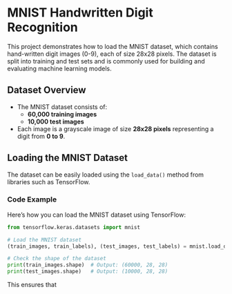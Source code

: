 # MNIST Handwritten Digit Recognition

This project demonstrates how to load the MNIST dataset, which contains hand-written digit images (0-9), each of size 28x28 pixels. The dataset is split into training and test sets and is commonly used for building and evaluating machine learning models.

## Dataset Overview

- The MNIST dataset consists of:
  - **60,000 training images**
  - **10,000 test images**
- Each image is a grayscale image of size **28x28 pixels** representing a digit from **0 to 9**.

## Loading the MNIST Dataset

The dataset can be easily loaded using the `load_data()` method from libraries such as TensorFlow.

### Code Example

Here’s how you can load the MNIST dataset using TensorFlow:

```python
from tensorflow.keras.datasets import mnist

# Load the MNIST dataset
(train_images, train_labels), (test_images, test_labels) = mnist.load_data()

# Check the shape of the dataset
print(train_images.shape)  # Output: (60000, 28, 28)
print(test_images.shape)   # Output: (10000, 28, 28)
```

This ensures that
